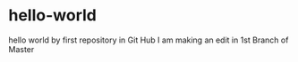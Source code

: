 # hello-world
hello world by first repository in Git Hub
I am making an edit in 1st Branch of Master
